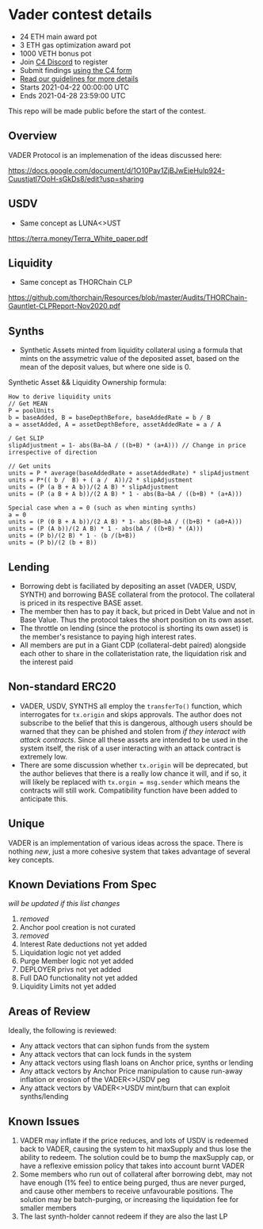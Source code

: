 # Vader contest details
- 24 ETH main award pot
- 3 ETH gas optimization award pot
- 1000 VETH bonus pot
- Join [C4 Discord](https://discord.gg/EY5dvm3evD) to register
- Submit findings [using the C4 form](https://c4-vader.netlify.app/)
- [Read our guidelines for more details](https://code423n4.com/compete)
- Starts 2021-04-22 00:00:00 UTC
- Ends 2021-04-28 23:59:00 UTC

This repo will be made public before the start of the contest.

## Overview
VADER Protocol is an implemenation of the ideas discussed here:

https://docs.google.com/document/d/1O10Pay1ZjBJwEjeHulp924-Cuustjatl7OoH-sGkDs8/edit?usp=sharing

## USDV
* Same concept as LUNA<>UST

https://terra.money/Terra_White_paper.pdf

## Liquidity
* Same concept as THORChain CLP 

https://github.com/thorchain/Resources/blob/master/Audits/THORChain-Gauntlet-CLPReport-Nov2020.pdf

## Synths
* Synthetic Assets minted from liquidity collateral using a formula that mints on the assymetric value of the deposited asset, based on the mean of the deposit values, but where one side is 0.

Synthetic Asset && Liquidity Ownership formula:
```
How to derive liquidity units
// Get MEAN
P = poolUnits
b = baseAdded, B = baseDepthBefore, baseAddedRate = b / B
a = assetAdded, A = assetDepthBefore, assetAddedRate = a / A

/ Get SLIP
slipAdjustment = 1- abs(Ba−bA / ((b+B) * (a+A))) // Change in price irrespective of direction

// Get units
units = P * average(baseAddedRate + assetAddedRate) * slipAdjustment
units = P*(( b /  B) + ( a /  A))/2 * slipAdjustment
units = (P (a B + A b))/(2 A B) * slipAdjustment
units = (P (a B + A b))/(2 A B) * 1 - abs(Ba−bA / ((b+B) * (a+A)))

Special case when a = 0 (such as when minting synths)
a = 0
units = (P (0 B + A b))/(2 A B) * 1- abs(B0−bA / ((b+B) * (a0+A)))
units = (P (A b))/(2 A B) * 1 - abs(bA / ((b+B) * (A)))
units = (P b)/(2 B) * 1 - (b /(b+B))
units = (P b)/(2 (b + B))
```

## Lending
* Borrowing debt is faciliated by depositing an asset (VADER, USDV, SYNTH) and borrowing BASE collateral from the protocol. The collateral is priced in its respective BASE asset. 
* The member then has to pay it back, but priced in Debt Value and not in Base Value. Thus the protocol takes the short position on its own asset. 
* The throttle on lending (since the protocol is shorting its own asset) is the member's resistance to paying high interest rates. 
* All members are put in a Giant CDP (collateral-debt paired) alongside each other to share in the collateristation rate, the liquidation risk and the interest paid

## Non-standard ERC20
* VADER, USDV, SYNTHS all employ the `transferTo()` function, which interrogates for `tx.origin` and skips approvals. The author does not subscribe to the belief that this is dangerous, although users should be warned that they can be phished and stolen from *if they interact with attack contracts*. Since all these assets are intended to be used in the system itself, the risk of a user interacting with an attack contract is extremely low. 
* There are some discussion whether `tx.origin` will be deprecated, but the author believes that there is a really low chance it will, and if so, it will likely be replaced with `tx.orgin = msg.sender` which means the contracts will still work. Compatibility function have been added to anticipate this. 

## Unique
VADER is an implementation of various ideas across the space. There is nothing *new*, just a more cohesive system that takes advantage of several key concepts. 

## Known Deviations From Spec
*will be updated if this list changes*
1) *removed*
2) Anchor pool creation is not curated
3) *removed*
4) Interest Rate deductions not yet added
5) Liquidation logic not yet added
6) Purge Member logic not yet added
7) DEPLOYER privs not yet added
8) Full DAO functionality not yet added
9) Liquidity Limits not yet added

## Areas of Review

Ideally, the following is reviewed:
* Any attack vectors that can siphon funds from the system
* Any attack vectors that can lock funds in the system
* Any attack vectors using flash loans on Anchor price, synths or lending
* Any attack vectors by Anchor Price manipulation to cause run-away inflation or erosion of the VADER<>USDV peg
* Any attack vectors by VADER<>USDV mint/burn that can exploit synths/lending

## Known Issues

1) VADER may inflate if the price reduces, and lots of USDV is redeemed back to VADER, causing the system to hit maxSupply and thus lose the ability to redeem. The solution could be to bump the maxSupply cap, or have a reflexive emission policy that takes into account burnt VADER
2) Some members who run out of collateral after borrowing debt, may not have enough (1% fee) to entice being purged, thus are never purged, and cause other members to receive unfavourable positions. The solution may be batch-purging, or increasing the liquidation fee for smaller members
3) The last synth-holder cannot redeem if they are also the last LP





